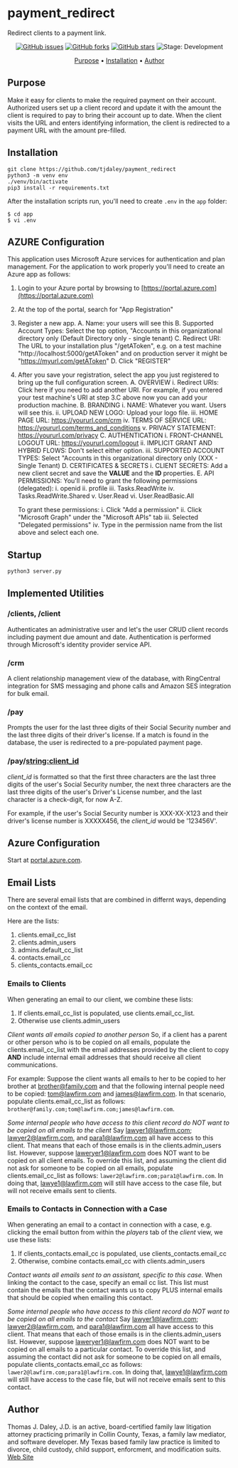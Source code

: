 # payment_redirect
Redirect clients to a payment link.

<p align="center">
    <a href="https://github.com/tjdaley/payment_redirect/issues"><img alt="GitHub issues" src="https://img.shields.io/github/issues/tjdaley/payment_redirect"></a>
    <a href="https://github.com/tjdaley/payment_redirect/network"><img alt="GitHub forks" src="https://img.shields.io/github/forks/tjdaley/payment_redirect"></a>
    <a href="https://github.com/tjdaley/payment_redirect/stargazers"><img alt="GitHub stars" src="https://img.shields.io/github/stars/tjdaley/payment_redirect"><a>
    <!-- img alt="PyPI - License" src="https://img.shields.io/pypi/l/payment_redirect" -->
    <img alt="Stage: Development" src="https://img.shields.io/badge/stage-Development-orange">
</p>
<p align="center">
    <a href="#purpose">Purpose</a> &bull;
    <a href="#installation">Installation</a> &bull;
    <a href="#author">Author</a>
</p>

## Purpose
Make it easy for clients to make the required payment on their account.
Authorized users set up a client record and update it with the amount
the client is required to pay to bring their account up to date. When the
client visits the URL and enters identifying information, the client is
redirected to a payment URL with the amount pre-filled.

## Installation
```
git clone https://github.com/tjdaley/payment_redirect
python3 -m venv env
./venv/bin/activate
pip3 install -r requirements.txt
```

After the installation scripts run, you'll need to create ```.env``` in the ```app``` folder:
```
$ cd app
$ vi .env
```

## AZURE Configuration
This application uses Microsoft Azure services for authentication and plan management. For the application
to work properly you'll need to create an Azure app as follows:

1. Login to your Azure portal by browsing to [https://portal.azure.com](https://portal.azure.com)
2. At the top of the portal, search for "App Registration"
3. Register a new app.
   A. Name: your users will see this
   B. Supported Account Types: Select the top option, "Accounts in this organizational directory only (Default Directory only - single tenant)
   C. Redirect URI: The URL to your installation plus "/getAToken", e.g. on a test machine "http://localhost:5000/getAToken" and on
      production server it might be "https://myurl.com/getAToken"
   D. Click "REGISTER"
4. After you save your registration, select the app you just registered to bring up the full configuration screen.
   A. OVERVIEW
      i. Redirect URIs: Click here if you need to add another URI. For example, if you entered your test machine's URI at step 3.C above
         now you can add your production machine.
   B. BRANDING
      i. NAME: Whatever you want. Users will see this.
      ii. UPLOAD NEW LOGO: Upload your logo file.
      iii. HOME PAGE URL: https://yoururl.com/crm
      iv. TERMS OF SERVICE URL: https://yoururl.com/terms_and_conditions
      v. PRIVACY STATEMENT: https://yoururl.com/privacy
   C. AUTHENTICATION
      i. FRONT-CHANNEL LOGOUT URL: https://yoururl.com/logout
      ii. IMPLICIT GRANT AND HYBRID FLOWS: Don't select either option.
      iii. SUPPORTED ACCOUNT TYPES: Select "Accounts in this organizational directory only (XXX - Single Tenant)
   D. CERTIFICATES & SECRETS
      i. CLIENT SECRETS: Add a new client secret and save the **VALUE** and the **ID** properties.
   E. API PERMISSIONS: You'll need to grant the following permissions (delegated):
      i. openid
      ii. profile
      iii. Tasks.ReadWrite
      iv. Tasks.ReadWrite.Shared
      v. User.Read
      vi. User.ReadBasic.All

      To grant these permissions:
      i. Click "Add a permission"
      ii. Click "Microsoft Graph" under the "Microsoft APIs" tab
      iii. Selected "Delegated permissions"
      iv. Type in the permission name from the list above and select each one.
      

## Startup
```python
python3 server.py
```

## Implemented Utilities

### /clients, /client

Authenticates an administrative user and let's the user CRUD client
records including payment due amount and date. Authentication is
performed through Microsoft's identity provider service API.

### /crm

A client relationship management view of the database, with RingCentral integration
for SMS messaging and phone calls and Amazon SES integration for bulk email.

### /pay

Prompts the user for the last three digits of their Social Security number
and the last three digits of their driver's license. If a match is found in
the database, the user is redirected to a pre-populated payment page.

### /pay/<string:client_id>

*client_id* is formatted so that the first three characters are the last
three digits of the user's Social Security number, the next three characters
are the last three digits of the user's Driver's License number, and the last
character is a check-digit, for now A-Z.

For example, if the user's Social Security number is XXX-XX-X123 and their
driver's license number is XXXXX456, the *client_id* would be '123456V'.

## Azure Configuration

Start at [portal.azure.com](https://portal.azure.com).

## Email Lists

There are several email lists that are combined in differnt ways, depending on the context of the email.

Here are the lists:
1. clients.email_cc_list
1. clients.admin_users
2. admins.default_cc_list
3. contacts.email_cc
4. clients_contacts.email_cc

### Emails to Clients

When generating an email to our client, we combine these lists:
1. If clients.email_cc_list is populated, use clients.email_cc_list.
2. Otherwise use clients.admin_users

_Client wants all emails copied to another person_
So, if a client has a parent or other person who is to be copied on all emails,
populate the clients.email_cc_list with the email addresses provided by the client
to copy **AND** include internal email addresses that should receive all client
communications.

For example: Suppose the client wants all emails to her to be copied to her brother at
brother@family.com and that the following internal people need to be copied: tom@lawfirm.com and james@lawfirm.com. In that
scenario, populate clients.email_cc_list as follows: ```brother@family.com;tom@lawfirm.com;james@lawfirm.com```.

_Some internal people who have access to this client record do NOT want to be copied on all emails to the client_
Say lawyer1@lawfirm.com; lawyer2@lawfirm.com, and para1@lawfirm.com all have access to this client. That means
that each of those emails is in the clients.admin_users list. However, suppose laweryer1@lawfirm.com does NOT want
to be copied on all client emails. To override this list, and assuming the client did not ask for someone to
be copied on all emails, populate clients.email_cc_list as follows: ```lawer2@lawfirm.com;para1@lawfirm.com```. In
doing that, lawye1@lawfirm.com will still have access to the case file, but will not receive emails sent to clients.

### Emails to Contacts in Connection with a Case

When generating an email to a contact in connection with a case, e.g. clicking the email button from within the
_players_ tab of the _client_ view, we use these lists:
1. If clients_contacts.email_cc is populated, use clients_contacts.email_cc
2. Otherwise, combine contacts.email_cc with clients.admin_users

_Contact wants all emails sent to an assistant, specific to this case._
When linking the contact to the case, specify an email cc list. This list must contain the emails that the contact
wants us to copy PLUS internal emails that should be copied when emailing this contact.

_Some internal people who have access to this client record do NOT want to be copied on all emails to the contact_
Say lawyer1@lawfirm.com; lawyer2@lawfirm.com, and para1@lawfirm.com all have access to this client. That means
that each of those emails is in the clients.admin_users list. However, suppose laweryer1@lawfirm.com does NOT want
to be copied on all emails to a particular contact. To override this list, and assuming the contact did not ask for someone to
be copied on all emails, populate clients_contacts.email_cc as follows: ```lawer2@lawfirm.com;para1@lawfirm.com```. In
doing that, lawye1@lawfirm.com will still have access to the case file, but will not receive emails sent to this contact.


## Author

Thomas J. Daley, J.D. is an active, board-certified family law litigation attorney practicing primarily in Collin County, Texas, a family law mediator, and software developer. My Texas based family law practice is limited to divorce, child custody, child support, enforcment, and modification suits. [Web Site](https://koonsfuller.com/attorneys/tom-daley/)
